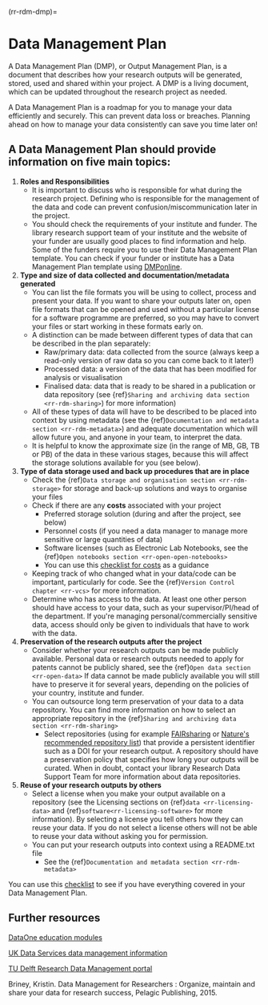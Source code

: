 (rr-rdm-dmp)=
# Data Management Plan

A Data Management Plan (DMP), or Output Management Plan, is a document that describes how your research outputs will be generated, stored, used and shared within your project. 
A DMP is a living document, which can be updated throughout the research project as needed. 

A Data Management Plan is a roadmap for you to manage your data efficiently and securely. 
This can prevent data loss or breaches. 
Planning ahead on how to manage your data consistently can save you time later on!

## A Data Management Plan should provide information on five main topics:

1. **Roles and Responsibilities**
    * It is important to discuss who is responsible for what during the research project. 
Defining who is responsible for the management of the data and code can prevent confusion/miscommunication later in the project.
    * You should check the requirements of your institute and funder. 
The library research support team of your institute and the website of your funder are usually good places to find information and help. 
Some of the funders require you to use their Data Management Plan template. 
You can check if your funder or institute has a Data Management Plan template using [DMPonline](https://dmponline.dcc.ac.uk/).
2. **Type and size of data collected and documentation/metadata generated**
    * You can list the file formats you will be using to collect, process and present your data. 
If you want to share your outputs later on, open file formats that can be opened and used without a particular license for a software programme are preferred, so you may have to convert your files or start working in these formats early on. 
    * A distinction can be made between different types of data that can be described in the plan separately: 
        * Raw/primary data: data collected from the source (always keep a read-only version of raw data so you can come back to it later!)
        * Processed data: a version of the data that has been modified for analysis or visualisation
        * Finalised data: data that is ready to be shared in a publication or data repository (see {ref}`Sharing and archiving data section <rr-rdm-sharing>`) for more information)
    * All of these types of data will have to be described to be placed into context by using metadata (see the {ref}`Documentation and metadata section <rr-rdm-metadata>`) and adequate documentation which will allow future you, and anyone in your team, to interpret the data. 
    * It is helpful to know the approximate size (in the range of MB, GB, TB or PB) of the data in these various stages, because this will affect the storage solutions available for you (see below). 
3. **Type of data storage used and back up procedures that are in place** 
    * Check the {ref}`Data storage and organisation section <rr-rdm-storage>` for storage and back-up solutions and ways to organise your files 
    * Check if there are any **costs** associated with your project
        * Preferred storage solution (during and after the project, see below)
        * Personnel costs (if you need a data manager to manage more sensitive or large quantities of data)
        * Software licenses (such as Electronic Lab Notebooks, see the {ref}`Open notebooks section <rr-open-open-notebooks>`
        * You can use this [checklist for costs](https://www.ukdataservice.ac.uk/media/622368/costingtool.pdf) as a guidance
    * Keeping track of who changed what in your data/code can be important, particularly for code.
See the {ref}`Version Control chapter <rr-vcs>` for more information.
    * Determine who has access to the data. 
At least one other person should have access to your data, such as your supervisor/PI/head of the department. 
If you're managing personal/commercially sensitive data, access should only be given to individuals that have to work with the data. 
4. **Preservation of the research outputs after the project**
    * Consider whether your research outputs can be made publicly available. 
Personal data or research outputs needed to apply for patents cannot be publicly shared, see the {ref}`Open data section <rr-open-data>`
If data cannot be made publicly available you will still have to preserve it for several years, depending on the policies of your country, institute and funder.
    * You can outsource long term preservation of your data to a data repository. 
You can find more information on how to select an appropriate repository in the {ref}`Sharing and archiving data section <rr-rdm-sharing>`
        * Select repositories (using for example [FAIRsharing](https://fairsharing.org/) or [Nature's recommended repository list](https://www.springernature.com/gp/authors/research-data-policy/repositories/12327124)) that provide a persistent identifier such as a DOI for your research output. 
A repository should have a preservation policy that specifies how long your outputs will be curated. 
When in doubt, contact your library Research Data Support Team for more information about data repositories. 
5. **Reuse of your research outputs by others**
    * Select a license when you make your output available on a repository (see the Licensing sections on {ref}`data <rr-licensing-data>` and {ref}`software<rr-licensing-software>` for more information). 
By selecting a license you tell others how they can reuse your data. If you do not select a license others will not be able to reuse your data without asking you for permission. 
    * You can put your research outputs into context using a README.txt file
        * See the {ref}`Documentation and metadata section <rr-rdm-metadata>`

You can use this [checklist](https://www.ukdataservice.ac.uk/manage-data/plan/checklist.aspx) to see if you have everything covered in your Data Management Plan. 



## Further resources
[DataOne education modules](https://www.dataone.org/education-modules)

[UK Data Services data management information](https://www.ukdataservice.ac.uk/manage-data.aspx)

[TU Delft Research Data Management portal](https://www.tudelft.nl/en/library/current-topics/research-data-management/)

Briney, Kristin. Data Management for Researchers : Organize, maintain and share your data for research success, Pelagic
Publishing, 2015.
